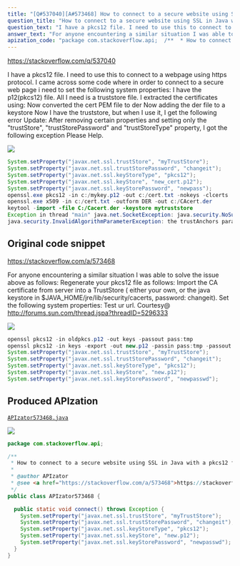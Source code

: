 ```yaml
---
title: "[Q#537040][A#573468] How to connect to a secure website using SSL in Java with a pkcs12 file?"
question_title: "How to connect to a secure website using SSL in Java with a pkcs12 file?"
question_text: "I have a pkcs12 file. I need to use this to connect to a webpage using https protocol. I came across some code where in order to connect to a secure web page i need to set the following system properties: I have the p12(pkcs12) file. All I need is a truststore file. I extracted the certificates using: Now converted the cert PEM file to der Now adding the der file to a keystore Now I have the truststore, but when I use it, I get the following error Update:  After removing certain properties and setting only the \"trustStore\", \"trustStorePassword\" and \"trustStoreType\" property, I got the following exception Please Help."
answer_text: "For anyone encountering a similar situation I was able to solve the issue above as follows: Regenerate your pkcs12 file as follows: Import the CA certificate from server into a TrustStore ( either your own, or the java keystore in $JAVA_HOME/jre/lib/security/cacerts, password: changeit). Set the following system properties: Test ur url. Courtesy@ http://forums.sun.com/thread.jspa?threadID=5296333"
apization_code: "package com.stackoverflow.api;  /**  * How to connect to a secure website using SSL in Java with a pkcs12 file?  *  * @author APIzator  * @see <a href=\"https://stackoverflow.com/a/573468\">https://stackoverflow.com/a/573468</a>  */ public class APIzator573468 {    public static void connect() throws Exception {     System.setProperty(\"javax.net.ssl.trustStore\", \"myTrustStore\");     System.setProperty(\"javax.net.ssl.trustStorePassword\", \"changeit\");     System.setProperty(\"javax.net.ssl.keyStoreType\", \"pkcs12\");     System.setProperty(\"javax.net.ssl.keyStore\", \"new.p12\");     System.setProperty(\"javax.net.ssl.keyStorePassword\", \"newpasswd\");   } }"
---
```


https://stackoverflow.com/q/537040

I have a pkcs12 file. I need to use this to connect to a webpage using https protocol. I came across some code where in order to connect to a secure web page i need to set the following system properties:
I have the p12(pkcs12) file. All I need is a truststore file.
I extracted the certificates using:
Now converted the cert PEM file to der
Now adding the der file to a keystore
Now I have the truststore, but when I use it, I get the following error
Update:
 After removing certain properties and setting only the &quot;trustStore&quot;, &quot;trustStorePassword&quot; and &quot;trustStoreType&quot; property, I got the following exception
Please Help.


<div class="code-logo"><img src="/stackoverflow.png" /></div>

```java
System.setProperty("javax.net.ssl.trustStore", "myTrustStore");
System.setProperty("javax.net.ssl.trustStorePassword", "changeit");
System.setProperty("javax.net.ssl.keyStoreType", "pkcs12");
System.setProperty("javax.net.ssl.keyStore", "new_cert.p12");
System.setProperty("javax.net.ssl.keyStorePassword", "newpass");
openssl.exe pkcs12 -in c:/mykey.p12 -out c:/cert.txt -nokeys -clcerts
openssl.exe x509 -in c:/cert.txt -outform DER -out c:/CAcert.der
keytool -import -file C:/Cacert.der -keystore mytruststore
Exception in thread "main" java.net.SocketException: java.security.NoSuchAlgorithmException: Error constructing implementation (algorithm: Default, provider: SunJSSE, class: com.sun.net.ssl.internal.ssl.DefaultSSLContextImpl)
java.security.InvalidAlgorithmParameterException: the trustAnchors parameter must be non-empty
```


## Original code snippet

https://stackoverflow.com/a/573468

For anyone encountering a similar situation I was able to solve the issue above as follows:
Regenerate your pkcs12 file as follows:
Import the CA certificate from server into a TrustStore ( either your own, or the java keystore in $JAVA_HOME/jre/lib/security/cacerts, password: changeit).
Set the following system properties:
Test ur url.
Courtesy@ http://forums.sun.com/thread.jspa?threadID=5296333

<div class="code-logo"><img src="/stackoverflow.png" /></div>

```java
openssl pkcs12 -in oldpkcs.p12 -out keys -passout pass:tmp
openssl pkcs12 -in keys -export -out new.p12 -passin pass:tmp -passout pass:newpasswd
System.setProperty("javax.net.ssl.trustStore", "myTrustStore");
System.setProperty("javax.net.ssl.trustStorePassword", "changeit");
System.setProperty("javax.net.ssl.keyStoreType", "pkcs12");
System.setProperty("javax.net.ssl.keyStore", "new.p12");
System.setProperty("javax.net.ssl.keyStorePassword", "newpasswd");
```

## Produced APIzation

[`APIzator573468.java`](https://github.com/pasqualesalza/apization/raw/main/data/search/APIzator573468.java)

<div class="code-logo"><img src="/apizator.png" /></div>

```java
package com.stackoverflow.api;

/**
 * How to connect to a secure website using SSL in Java with a pkcs12 file?
 *
 * @author APIzator
 * @see <a href="https://stackoverflow.com/a/573468">https://stackoverflow.com/a/573468</a>
 */
public class APIzator573468 {

  public static void connect() throws Exception {
    System.setProperty("javax.net.ssl.trustStore", "myTrustStore");
    System.setProperty("javax.net.ssl.trustStorePassword", "changeit");
    System.setProperty("javax.net.ssl.keyStoreType", "pkcs12");
    System.setProperty("javax.net.ssl.keyStore", "new.p12");
    System.setProperty("javax.net.ssl.keyStorePassword", "newpasswd");
  }
}

```